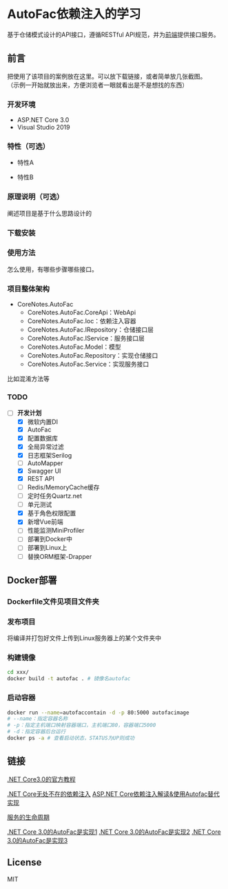 # AutoFac依赖注入的学习

基于仓储模式设计的API接口，遵循RESTful API规范，并为[前端](https://github.com/jinjupeng/CoreNotes.AutoFac)提供接口服务。

## 前言

把使用了该项目的案例放在这里。可以放下载链接，或者简单放几张截图。  
（示例一开始就放出来，方便浏览者一眼就看出是不是想找的东西）

### 开发环境

+ ASP.NET Core 3.0
+ Visual Studio 2019

### 特性（可选）

- 特性A

- 特性B

### 原理说明（可选）

阐述项目是基于什么思路设计的

### 下载安装

### 使用方法

怎么使用，有哪些步骤哪些接口。

### 项目整体架构

  + CoreNotes.AutoFac
    + CoreNotes.AutoFac.CoreApi：WebApi
    + CoreNotes.AutoFac.Ioc：依赖注入容器
    + CoreNotes.AutoFac.IRepository：仓储接口层
    + CoreNotes.AutoFac.IService：服务接口层
    + CoreNotes.AutoFac.Model：模型
    + CoreNotes.AutoFac.Repository：实现仓储接口
    + CoreNotes.AutoFac.Service：实现服务接口

比如混淆方法等

### TODO

- [ ] **开发计划**
  - [X] 微软内置DI
  - [X] AutoFac
  - [X] 配置数据库
  - [X] 全局异常过滤
  - [X] 日志框架Serilog
  - [ ] AutoMapper
  - [X] Swagger UI
  - [x] REST API
  - [ ] Redis/MemoryCache缓存
  - [ ] 定时任务Quartz.net
  - [ ] 单元测试
  - [x] 基于角色权限配置
  - [x] 新增Vue前端
  - [ ] 性能监测MiniProfiler
  - [ ] 部署到Docker中
  - [ ] 部署到Linux上
  - [ ] 替换ORM框架-Drapper

## Docker部署

### Dockerfile文件见项目文件夹

### 发布项目

将编译并打包好文件上传到Linux服务器上的某个文件夹中

### 构建镜像

```bash
cd xxx/
docker build -t autofac . # 镜像名autofac
```

### 启动容器

```bash
docker run --name=autofaccontain -d -p 80:5000 autofacimage
# --name：指定容器名称
# -p：指定主机端口映射容器端口，主机端口80，容器端口5000
# -d：指定容器后台运行
docker ps -a # 查看启动状态，STATUS为UP则成功
```



## 链接

[.NET Core3.0的官方教程](https://docs.microsoft.com/zh-cn/aspnet/core/?view=aspnetcore-3.0)

[.NET Core无处不在的依赖注入](https://juejin.im/post/5d6736fff265da03c128abca)
[ASP.NET Core依赖注入解读&使用Autofac替代实现](https://cloud.tencent.com/developer/article/1023209)

[服务的生命周期](https://docs.microsoft.com/zh-cn/aspnet/core/fundamentals/dependency-injection?view=aspnetcore-3.0#service-lifetimes)

[.NET Core 3.0的AutoFac是实现1](https://github.com/aspnet/AspNetCore.Docs/issues/11441)
[.NET Core 3.0的AutoFac是实现2](https://stackoverflow.com/questions/56385277/configure-autofac-in-asp-net-core-3-0-preview-5-or-higher)
[.NET Core 3.0的AutoFac是实现3](https://stackoverflow.com/questions/37063652/autofac-module-registrations)

## License

MIT
